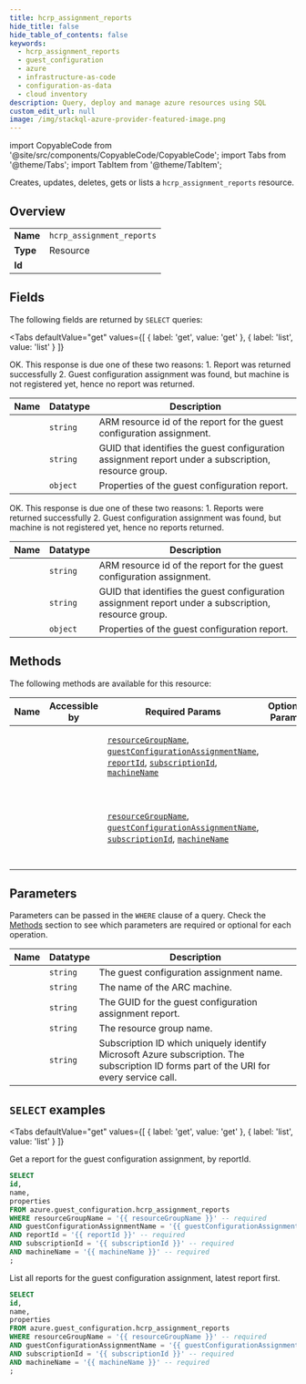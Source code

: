 ```yaml
--- 
title: hcrp_assignment_reports
hide_title: false
hide_table_of_contents: false
keywords:
  - hcrp_assignment_reports
  - guest_configuration
  - azure
  - infrastructure-as-code
  - configuration-as-data
  - cloud inventory
description: Query, deploy and manage azure resources using SQL
custom_edit_url: null
image: /img/stackql-azure-provider-featured-image.png
---
```


import CopyableCode from '@site/src/components/CopyableCode/CopyableCode';
import Tabs from '@theme/Tabs';
import TabItem from '@theme/TabItem';

Creates, updates, deletes, gets or lists a <code>hcrp_assignment_reports</code> resource.

## Overview
<table><tbody>
<tr><td><b>Name</b></td><td><code>hcrp_assignment_reports</code></td></tr>
<tr><td><b>Type</b></td><td>Resource</td></tr>
<tr><td><b>Id</b></td><td><CopyableCode code="azure.guest_configuration.hcrp_assignment_reports" /></td></tr>
</tbody></table>

## Fields

The following fields are returned by `SELECT` queries:

<Tabs
    defaultValue="get"
    values={[
        { label: 'get', value: 'get' },
        { label: 'list', value: 'list' }
    ]}
>
<TabItem value="get">

OK. This response is due one of these two reasons: 1. Report was returned successfully 2. Guest configuration assignment was found, but machine is not registered yet, hence no report was returned.

<table>
<thead>
    <tr>
    <th>Name</th>
    <th>Datatype</th>
    <th>Description</th>
    </tr>
</thead>
<tbody>
<tr>
    <td><CopyableCode code="id" /></td>
    <td><code>string</code></td>
    <td>ARM resource id of the report for the guest configuration assignment.</td>
</tr>
<tr>
    <td><CopyableCode code="name" /></td>
    <td><code>string</code></td>
    <td>GUID that identifies the guest configuration assignment report under a subscription, resource group.</td>
</tr>
<tr>
    <td><CopyableCode code="properties" /></td>
    <td><code>object</code></td>
    <td>Properties of the guest configuration report.</td>
</tr>
</tbody>
</table>
</TabItem>
<TabItem value="list">

OK. This response is due one of these two reasons: 1. Reports were returned successfully 2. Guest configuration assignment was found, but machine is not registered yet, hence no reports returned.

<table>
<thead>
    <tr>
    <th>Name</th>
    <th>Datatype</th>
    <th>Description</th>
    </tr>
</thead>
<tbody>
<tr>
    <td><CopyableCode code="id" /></td>
    <td><code>string</code></td>
    <td>ARM resource id of the report for the guest configuration assignment.</td>
</tr>
<tr>
    <td><CopyableCode code="name" /></td>
    <td><code>string</code></td>
    <td>GUID that identifies the guest configuration assignment report under a subscription, resource group.</td>
</tr>
<tr>
    <td><CopyableCode code="properties" /></td>
    <td><code>object</code></td>
    <td>Properties of the guest configuration report.</td>
</tr>
</tbody>
</table>
</TabItem>
</Tabs>

## Methods

The following methods are available for this resource:

<table>
<thead>
    <tr>
    <th>Name</th>
    <th>Accessible by</th>
    <th>Required Params</th>
    <th>Optional Params</th>
    <th>Description</th>
    </tr>
</thead>
<tbody>
<tr>
    <td><a href="#get"><CopyableCode code="get" /></a></td>
    <td><CopyableCode code="select" /></td>
    <td><a href="#parameter-resourceGroupName"><code>resourceGroupName</code></a>, <a href="#parameter-guestConfigurationAssignmentName"><code>guestConfigurationAssignmentName</code></a>, <a href="#parameter-reportId"><code>reportId</code></a>, <a href="#parameter-subscriptionId"><code>subscriptionId</code></a>, <a href="#parameter-machineName"><code>machineName</code></a></td>
    <td></td>
    <td>Get a report for the guest configuration assignment, by reportId.</td>
</tr>
<tr>
    <td><a href="#list"><CopyableCode code="list" /></a></td>
    <td><CopyableCode code="select" /></td>
    <td><a href="#parameter-resourceGroupName"><code>resourceGroupName</code></a>, <a href="#parameter-guestConfigurationAssignmentName"><code>guestConfigurationAssignmentName</code></a>, <a href="#parameter-subscriptionId"><code>subscriptionId</code></a>, <a href="#parameter-machineName"><code>machineName</code></a></td>
    <td></td>
    <td>List all reports for the guest configuration assignment, latest report first.</td>
</tr>
</tbody>
</table>

## Parameters

Parameters can be passed in the `WHERE` clause of a query. Check the [Methods](#methods) section to see which parameters are required or optional for each operation.

<table>
<thead>
    <tr>
    <th>Name</th>
    <th>Datatype</th>
    <th>Description</th>
    </tr>
</thead>
<tbody>
<tr id="parameter-guestConfigurationAssignmentName">
    <td><CopyableCode code="guestConfigurationAssignmentName" /></td>
    <td><code>string</code></td>
    <td>The guest configuration assignment name.</td>
</tr>
<tr id="parameter-machineName">
    <td><CopyableCode code="machineName" /></td>
    <td><code>string</code></td>
    <td>The name of the ARC machine.</td>
</tr>
<tr id="parameter-reportId">
    <td><CopyableCode code="reportId" /></td>
    <td><code>string</code></td>
    <td>The GUID for the guest configuration assignment report.</td>
</tr>
<tr id="parameter-resourceGroupName">
    <td><CopyableCode code="resourceGroupName" /></td>
    <td><code>string</code></td>
    <td>The resource group name.</td>
</tr>
<tr id="parameter-subscriptionId">
    <td><CopyableCode code="subscriptionId" /></td>
    <td><code>string</code></td>
    <td>Subscription ID which uniquely identify Microsoft Azure subscription. The subscription ID forms part of the URI for every service call.</td>
</tr>
</tbody>
</table>

## `SELECT` examples

<Tabs
    defaultValue="get"
    values={[
        { label: 'get', value: 'get' },
        { label: 'list', value: 'list' }
    ]}
>
<TabItem value="get">

Get a report for the guest configuration assignment, by reportId.

```sql
SELECT
id,
name,
properties
FROM azure.guest_configuration.hcrp_assignment_reports
WHERE resourceGroupName = '{{ resourceGroupName }}' -- required
AND guestConfigurationAssignmentName = '{{ guestConfigurationAssignmentName }}' -- required
AND reportId = '{{ reportId }}' -- required
AND subscriptionId = '{{ subscriptionId }}' -- required
AND machineName = '{{ machineName }}' -- required
;
```
</TabItem>
<TabItem value="list">

List all reports for the guest configuration assignment, latest report first.

```sql
SELECT
id,
name,
properties
FROM azure.guest_configuration.hcrp_assignment_reports
WHERE resourceGroupName = '{{ resourceGroupName }}' -- required
AND guestConfigurationAssignmentName = '{{ guestConfigurationAssignmentName }}' -- required
AND subscriptionId = '{{ subscriptionId }}' -- required
AND machineName = '{{ machineName }}' -- required
;
```
</TabItem>
</Tabs>
